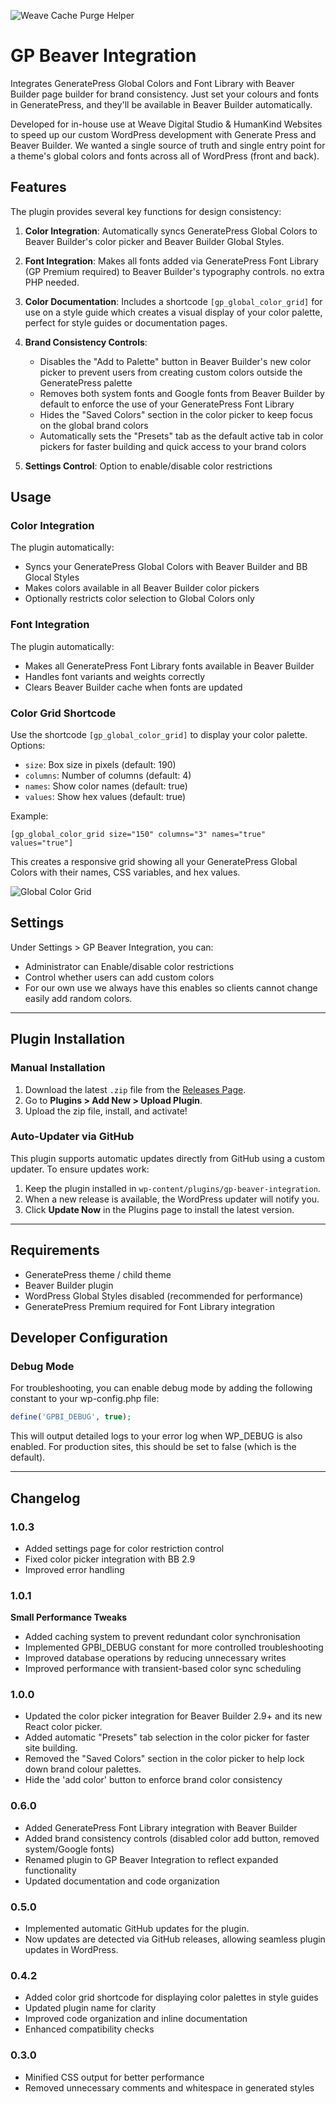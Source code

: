 ![Weave Cache Purge Helper](https://weave-hk-github.b-cdn.net/weave/plugin-header.png)

# GP Beaver Integration
Integrates GeneratePress Global Colors and Font Library with Beaver Builder page builder for brand consistency. Just set your colours and fonts in GeneratePress, and they'll be available in Beaver Builder automatically.

Developed for in-house use at Weave Digital Studio & HumanKind Websites to speed up our custom WordPress development with Generate Press and Beaver Builder. We wanted a single source of truth and single entry point for a theme's global colors and fonts across all of WordPress (front and back).

## Features

The plugin provides several key functions for design consistency:

1. **Color Integration**: Automatically syncs GeneratePress Global Colors to Beaver Builder's color picker and Beaver Builder Global Styles.

2. **Font Integration**: Makes all fonts added via GeneratePress Font Library (GP Premium required) to Beaver Builder's typography controls. no extra PHP needed.

3. **Color Documentation**: Includes a shortcode `[gp_global_color_grid]` for use on a style guide which creates a visual display of your color palette, perfect for style guides or documentation pages.

4. **Brand Consistency Controls**: 
   - Disables the "Add to Palette" button in Beaver Builder's new color picker to prevent users from creating custom colors outside the GeneratePress palette
   - Removes both system fonts and Google fonts from Beaver Builder by default to enforce the use of your GeneratePress Font Library
   - Hides the "Saved Colors" section in the color picker to keep focus on the global brand colors
   - Automatically sets the "Presets" tab as the default active tab in color pickers for faster building and quick access to your brand colors

5. **Settings Control**: Option to enable/disable color restrictions


## Usage

### Color Integration

The plugin automatically:
- Syncs your GeneratePress Global Colors with Beaver Builder and BB Glocal Styles
- Makes colors available in all Beaver Builder color pickers
- Optionally restricts color selection to Global Colors only

### Font Integration

The plugin automatically:
- Makes all GeneratePress Font Library fonts available in Beaver Builder
- Handles font variants and weights correctly
- Clears Beaver Builder cache when fonts are updated

### Color Grid Shortcode

Use the shortcode `[gp_global_color_grid]` to display your color palette. Options:

- `size`: Box size in pixels (default: 190)
- `columns`: Number of columns (default: 4)
- `names`: Show color names (default: true)
- `values`: Show hex values (default: true)

Example:
```
[gp_global_color_grid size="150" columns="3" names="true" values="true"]
```

This creates a responsive grid showing all your GeneratePress Global Colors with their names, CSS variables, and hex values.

![Global Color Grid](https://weave-hk-github.b-cdn.net/screens/global-color-grid.png)


## Settings

Under Settings > GP Beaver Integration, you can:
- Administrator can Enable/disable color restrictions
- Control whether users can add custom colors
- For our own use we always have this enables so clients cannot change easily add random colors.

---

## Plugin Installation  

### Manual Installation  
1. Download the latest `.zip` file from the [Releases Page](https://github.com/weavedigitalstudio/gp-beaver-integration/releases).  
2. Go to **Plugins > Add New > Upload Plugin**.  
3. Upload the zip file, install, and activate!  

### Auto-Updater via GitHub  
This plugin supports automatic updates directly from GitHub using a custom updater. To ensure updates work:  
1. Keep the plugin installed in `wp-content/plugins/gp-beaver-integration`.  
2. When a new release is available, the WordPress updater will notify you.  
3. Click **Update Now** in the Plugins page to install the latest version.

---

## Requirements

- GeneratePress theme / child theme
- Beaver Builder plugin
- WordPress Global Styles disabled (recommended for performance)
- GeneratePress Premium required for Font Library integration

## Developer Configuration

### Debug Mode

For troubleshooting, you can enable debug mode by adding the following constant to your wp-config.php file:

```php
define('GPBI_DEBUG', true);
```

This will output detailed logs to your error log when WP_DEBUG is also enabled. For production sites, this should be set to false (which is the default).

---

## Changelog

### 1.0.3
- Added settings page for color restriction control
- Fixed color picker integration with BB 2.9
- Improved error handling

### 1.0.1
**Small Performance Tweaks**
- Added caching system to prevent redundant color synchronisation
- Implemented GPBI_DEBUG constant for more controlled troubleshooting
- Improved database operations by reducing unnecessary writes
- Improved performance with transient-based color sync scheduling

### 1.0.0
- Updated the color picker integration for Beaver Builder 2.9+ and its new React color picker.
- Added automatic "Presets" tab selection in the color picker for faster site building.
- Removed the "Saved Colors" section in the color picker to help lock down brand colour palettes.
- Hide the 'add color' button to enforce brand color consistency

### 0.6.0
- Added GeneratePress Font Library integration with Beaver Builder
- Added brand consistency controls (disabled color add button, removed system/Google fonts)
- Renamed plugin to GP Beaver Integration to reflect expanded functionality
- Updated documentation and code organization

### 0.5.0
- Implemented automatic GitHub updates for the plugin.
- Now updates are detected via GitHub releases, allowing seamless plugin updates in WordPress.

### 0.4.2
- Added color grid shortcode for displaying color palettes in style guides
- Updated plugin name for clarity
- Improved code organization and inline documentation
- Enhanced compatibility checks

### 0.3.0
- Minified CSS output for better performance
- Removed unnecessary comments and whitespace in generated styles
